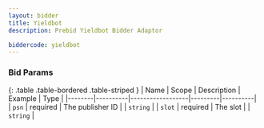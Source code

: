 ```yaml
---
layout: bidder
title: Yieldbot
description: Prebid Yieldbot Bidder Adaptor

biddercode: yieldbot
---
```



### Bid Params

{: .table .table-bordered .table-striped }
| Name   | Scope    | Description      | Example | Type     |
|--------|----------|------------------|---------|----------|
| `psn`  | required | The publisher ID |         | `string` |
| `slot` | required | The slot         |         | `string` |
